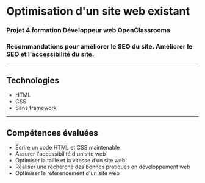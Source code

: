# Optimisation d'un site web existant
### Projet 4 formation Développeur web OpenClassrooms
### Recommandations pour améliorer le SEO du site. Améliorer le SEO et l'accessibilité du site.

***

## Technologies
* HTML
* CSS
* Sans framework 

***

## Compétences évaluées
* Écrire un code HTML et CSS maintenable
* Assurer l'accessibilité d'un site web
* Optimiser la taille et la vitesse d’un site web
* Réaliser une recherche des bonnes pratiques en développement web
* Optimiser le référencement d'un site web
